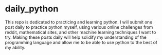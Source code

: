 # daily_python

This repo is dedicated to practicing and learning python. I will submit one post daily to practice python myself, using various online challenges from reddit, mathematical sites, and other machine learning techniques I want to try. Making these posts daily will help solidify my understanding of the programming language and allow me to be able to use python to the best of my ability.

